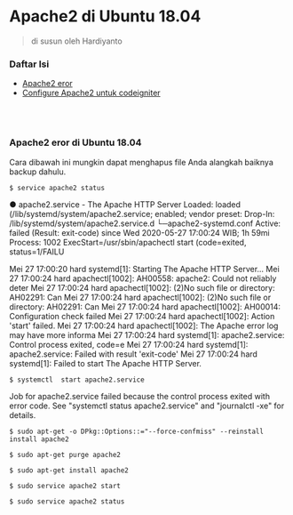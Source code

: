 # Apache2 di Ubuntu 18.04
> di susun oleh Hardiyanto


### Daftar Isi
* [Apache2 eror](#apache2-eror-di-ubuntu-1804)
* [Configure Apache2 untuk codeigniter](https://gitlab.com/dwiHard/LinuxAdministration/blob/master/apache2/ApacheForCodeigniter.md#configurasi-apache2-untuk-codeigniter)
<br>
</br>


### Apache2 eror di Ubuntu 18.04

Cara dibawah ini mungkin dapat menghapus file Anda alangkah
 baiknya backup dahulu.
 ```
$ service apache2 status
```
● apache2.service - The Apache HTTP Server
   Loaded: loaded (/lib/systemd/system/apache2.service; enabled; vendor preset: 
  Drop-In: /lib/systemd/system/apache2.service.d
           └─apache2-systemd.conf
   Active: failed (Result: exit-code) since Wed 2020-05-27 17:00:24 WIB; 1h 59mi
  Process: 1002 ExecStart=/usr/sbin/apachectl start (code=exited, status=1/FAILU

Mei 27 17:00:20 hard systemd[1]: Starting The Apache HTTP Server...
Mei 27 17:00:24 hard apachectl[1002]: AH00558: apache2: Could not reliably deter
Mei 27 17:00:24 hard apachectl[1002]: (2)No such file or directory: AH02291: Can
Mei 27 17:00:24 hard apachectl[1002]: (2)No such file or directory: AH02291: Can
Mei 27 17:00:24 hard apachectl[1002]: AH00014: Configuration check failed
Mei 27 17:00:24 hard apachectl[1002]: Action 'start' failed.
Mei 27 17:00:24 hard apachectl[1002]: The Apache error log may have more informa
Mei 27 17:00:24 hard systemd[1]: apache2.service: Control process exited, code=e
Mei 27 17:00:24 hard systemd[1]: apache2.service: Failed with result 'exit-code'
Mei 27 17:00:24 hard systemd[1]: Failed to start The Apache HTTP Server.
```
$ systemctl  start apache2.service
```
Job for apache2.service failed because the control process exited with error code.
See "systemctl status apache2.service" and "journalctl -xe" for details.
```
$ sudo apt-get -o DPkg::Options::="--force-confmiss" --reinstall install apache2
```
```
$ sudo apt-get purge apache2
```
```
$ sudo apt-get install apache2
```
```
$ sudo service apache2 start
```
```
$ sudo service apache2 status
```
